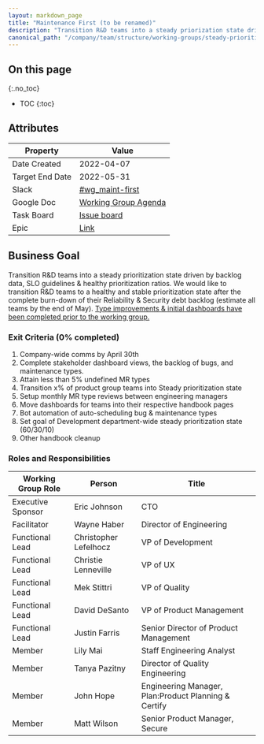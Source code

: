 ```yaml
---
layout: markdown_page
title: "Maintenance First (to be renamed)"
description: "Transition R&D teams into a steady priorization state driven by backlog data, SLO guidelines & healthy prioritization ratios"
canonical_path: "/company/team/structure/working-groups/steady-prioritization/"
---
```


## On this page
{:.no_toc}

- TOC
{:toc}

## Attributes

| Property        | Value           |
|-----------------|-----------------|
| Date Created    | 2022-04-07 |
| Target End Date | 2022-05-31  |
| Slack           | [#wg_maint-first](https://gitlab.slack.com/archives/C03AWM7780G) |
| Google Doc      | [Working Group Agenda](https://docs.google.com/document/d/1wog8bR7jg6SECefx9BGqIa07sFm_sXJPvelVAganYmc/edit#heading=h.pmtw3ocv2aty)  |
| Task Board      | [Issue board](https://gitlab.com/groups/gitlab-com/-/epic_boards/20810) |
| Epic            | [Link](https://gitlab.com/groups/gitlab-com/-/epics/1799) |

## Business Goal

Transition R&D teams into a steady prioritization state driven by backlog data, SLO guidelines & healthy prioritization ratios. We would like to transition R&D teams to a healthy and stable prioritization state after the complete burn-down of their Reliability & Security debt backlog (estimate all teams by the end of May). [Type improvements & initial dashboards have been completed prior to the working group.](https://gitlab.com/groups/gitlab-com/-/epics/1799#pre-work-by-april-15th) 



### Exit Criteria (0% completed)

1. Company-wide comms by April 30th
1. Complete stakeholder dashboard views, the backlog of bugs, and maintenance types.
1. Attain less than 5% undefined MR types 
1. Transition x% of product group teams into Steady prioritization state
1. Setup monthly MR type reviews between engineering managers
1. Move dashboards for teams into their respective handbook pages
1. Bot automation of auto-scheduling bug & maintenance types 
1. Set goal of Development department-wide steady prioritization state (60/30/10)
1. Other handbook cleanup


### Roles and Responsibilities

| Working Group Role    | Person                                               | Title                                                      |
|-----------------------|------------------------------------------------------|------------------------------------------------------------|
| Executive Sponsor     | Eric Johnson                                         | CTO                                                        |
| Facilitator           | Wayne Haber                                          | Director of Engineering                                    |
| Functional Lead       | Christopher Lefelhocz                                | VP of Development                                          | 
| Functional Lead       | Christie Lenneville                                  | VP of UX  |
| Functional Lead       | Mek Stittri                                          | VP of Quality |
| Functional Lead       | David DeSanto                                        | VP of Product Management |
| Functional Lead       | Justin Farris                                        | Senior Director of Product Management |
| Member                | Lily Mai                                             | Staff Engineering Analyst |
| Member                | Tanya Pazitny                                        | Director of Quality Engineering |
| Member                | John Hope                                            | Engineering Manager, Plan:Product Planning & Certify |
| Member                | Matt Wilson                                          | Senior Product Manager, Secure |
      
